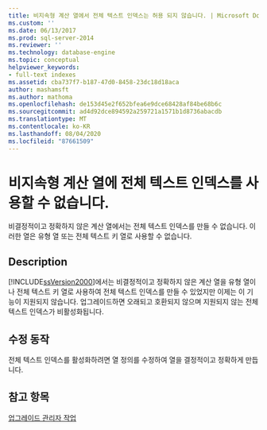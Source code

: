 ```yaml
---
title: 비지속형 계산 열에서 전체 텍스트 인덱스는 허용 되지 않습니다. | Microsoft Docs
ms.custom: ''
ms.date: 06/13/2017
ms.prod: sql-server-2014
ms.reviewer: ''
ms.technology: database-engine
ms.topic: conceptual
helpviewer_keywords:
- full-text indexes
ms.assetid: cba737f7-b187-47d0-8458-23dc18d18aca
author: mashamsft
ms.author: mathoma
ms.openlocfilehash: de153d45e2f652bfea6e9dce68428af84be68b6c
ms.sourcegitcommit: ad4d92dce894592a259721a1571b1d8736abacdb
ms.translationtype: MT
ms.contentlocale: ko-KR
ms.lasthandoff: 08/04/2020
ms.locfileid: "87661509"
---
```

# <a name="full-text-indexes-on-nonpersisted-computed-columns-are-not-allowed"></a>비지속형 계산 열에 전체 텍스트 인덱스를 사용할 수 없습니다.
  비결정적이고 정확하지 않은 계산 열에서는 전체 텍스트 인덱스를 만들 수 없습니다. 이러한 열은 유형 열 또는 전체 텍스트 키 열로 사용할 수 없습니다.  
  
## <a name="description"></a>Description  
 [!INCLUDE[ssVersion2000](../../includes/ssversion2000-md.md)]에서는 비결정적이고 정확하지 않은 계산 열을 유형 열이나 전체 텍스트 키 열로 사용하여 전체 텍스트 인덱스를 만들 수 있었지만 이제는 이 기능이 지원되지 않습니다. 업그레이드하면 오래되고 호환되지 않으며 지원되지 않는 전체 텍스트 인덱스가 비활성화됩니다.  
  
## <a name="corrective-action"></a>수정 동작  
 전체 텍스트 인덱스를 활성화하려면 열 정의를 수정하여 열을 결정적이고 정확하게 만듭니다.  
  
## <a name="see-also"></a>참고 항목  
 [업그레이드 관리자 작업](../../../2014/sql-server/install/working-with-upgrade-advisor.md)  
  
  
